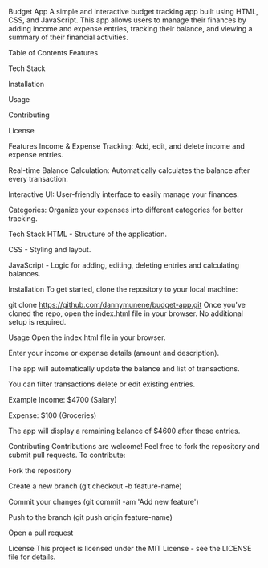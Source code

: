 Budget App
A simple and interactive budget tracking app built using HTML, CSS, and JavaScript. This app allows users to manage their finances by adding income and expense entries, tracking their balance, and viewing a summary of their financial activities.

Table of Contents
Features

Tech Stack

Installation

Usage

Contributing

License

Features
Income & Expense Tracking: Add, edit, and delete income and expense entries.

Real-time Balance Calculation: Automatically calculates the balance after every transaction.

Interactive UI: User-friendly interface to easily manage your finances.

Categories: Organize your expenses into different categories for better tracking.

Tech Stack
HTML - Structure of the application.

CSS - Styling and layout.

JavaScript - Logic for adding, editing, deleting entries and calculating balances.

Installation
To get started, clone the repository to your local machine:

git clone https://github.com/dannymunene/budget-app.git
Once you've cloned the repo, open the index.html file in your browser. No additional setup is required.

Usage
Open the index.html file in your browser.

Enter your income or expense details (amount and description).

The app will automatically update the balance and list of transactions.

You can filter transactions delete or edit existing entries.

Example
Income: $4700 (Salary)

Expense: $100 (Groceries)

The app will display a remaining balance of $4600 after these entries.

Contributing
Contributions are welcome! Feel free to fork the repository and submit pull requests. To contribute:

Fork the repository

Create a new branch (git checkout -b feature-name)

Commit your changes (git commit -am 'Add new feature')

Push to the branch (git push origin feature-name)

Open a pull request

License
This project is licensed under the MIT License - see the LICENSE file for details.
